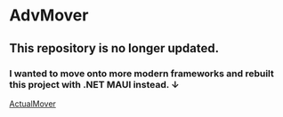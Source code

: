 # AdvMover
## This repository is no longer updated.
### I wanted to move onto more modern frameworks and rebuilt this project with .NET MAUI instead. ↓
[ActualMover](https://github.com/CanKomusdogan/ActualMover)

